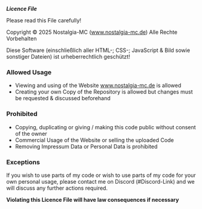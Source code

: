 ***Licence File***

Please read this File carefully!

Copyright © 2025 Nostalgia-MC
(www.nostalgia-mc.de) Alle Rechte Vorbehalten

Diese Software (einschließlich aller HTML-; CSS-; JavaScript & Bild sowie sonstiger Dateien) ist urheberrechtlich geschützt!

### Allowed Usage


- Viewing and using of the Website www.nostalgia-mc.de is allowed
- Creating your own Copy of the Repository is allowed but changes must be requested & discussed beforehand

### Prohibited

- Copying, duplicating or giving / making this code public without consent of the owner
- Commercial Usage of the Website or selling the uploaded Code
- Removing Impressum Data or Personal Data is prohibited

### Exceptions

If you wish to use parts of my code or wish to use parts of my code for your own personal usage, please contact me on Discord (#Discord-Link) and we will discuss any further actions required.

**Violating this Licence File will have law consequences if necessary**

